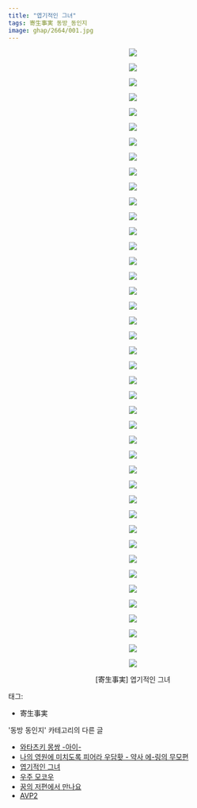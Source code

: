 ```yaml
---
title: "엽기적인 그녀"
tags: 寄生事実 동방_동인지
image: ghap/2664/001.jpg
---
```

<div class="article">
<p style="text-align: center; clear: none; float: none;"><img src="{{ site.nasurl }}/ghap/2664/001.jpg"/></p>
<p style="text-align: center; clear: none; float: none;"><img src="{{ site.nasurl }}/ghap/2664/002.jpg"/></p>
<p style="text-align: center; clear: none; float: none;"><img src="{{ site.nasurl }}/ghap/2664/003.jpg"/></p>
<p style="text-align: center; clear: none; float: none;"><img src="{{ site.nasurl }}/ghap/2664/004.jpg"/></p>
<p style="text-align: center; clear: none; float: none;"><img src="{{ site.nasurl }}/ghap/2664/005.jpg"/></p>
<p style="text-align: center; clear: none; float: none;"><img src="{{ site.nasurl }}/ghap/2664/006.jpg"/></p>
<p style="text-align: center; clear: none; float: none;"><img src="{{ site.nasurl }}/ghap/2664/007.jpg"/></p>
<p style="text-align: center; clear: none; float: none;"><img src="{{ site.nasurl }}/ghap/2664/008.jpg"/></p>
<p style="text-align: center; clear: none; float: none;"><img src="{{ site.nasurl }}/ghap/2664/009.jpg"/></p>
<p style="text-align: center; clear: none; float: none;"><img src="{{ site.nasurl }}/ghap/2664/010.jpg"/></p>
<p style="text-align: center; clear: none; float: none;"><img src="{{ site.nasurl }}/ghap/2664/011.jpg"/></p>
<p style="text-align: center; clear: none; float: none;"><img src="{{ site.nasurl }}/ghap/2664/012.jpg"/></p>
<p style="text-align: center; clear: none; float: none;"><img src="{{ site.nasurl }}/ghap/2664/013.jpg"/></p>
<p style="text-align: center; clear: none; float: none;"><img src="{{ site.nasurl }}/ghap/2664/014.jpg"/></p>
<p style="text-align: center; clear: none; float: none;"><img src="{{ site.nasurl }}/ghap/2664/015.jpg"/></p>
<p style="text-align: center; clear: none; float: none;"><img src="{{ site.nasurl }}/ghap/2664/016.jpg"/></p>
<p style="text-align: center; clear: none; float: none;"><img src="{{ site.nasurl }}/ghap/2664/017.jpg"/></p>
<p style="text-align: center; clear: none; float: none;"><img src="{{ site.nasurl }}/ghap/2664/018.jpg"/></p>
<p style="text-align: center; clear: none; float: none;"><img src="{{ site.nasurl }}/ghap/2664/019.jpg"/></p>
<p style="text-align: center; clear: none; float: none;"><img src="{{ site.nasurl }}/ghap/2664/020.jpg"/></p>
<p style="text-align: center; clear: none; float: none;"><img src="{{ site.nasurl }}/ghap/2664/021.jpg"/></p>
<p style="text-align: center; clear: none; float: none;"><img src="{{ site.nasurl }}/ghap/2664/022.jpg"/></p>
<p style="text-align: center; clear: none; float: none;"><img src="{{ site.nasurl }}/ghap/2664/023.jpg"/></p>
<p style="text-align: center; clear: none; float: none;"><img src="{{ site.nasurl }}/ghap/2664/024.jpg"/></p>
<p style="text-align: center; clear: none; float: none;"><img src="{{ site.nasurl }}/ghap/2664/025.jpg"/></p>
<p style="text-align: center; clear: none; float: none;"><img src="{{ site.nasurl }}/ghap/2664/026.jpg"/></p>
<p style="text-align: center; clear: none; float: none;"><img src="{{ site.nasurl }}/ghap/2664/027.jpg"/></p>
<p style="text-align: center; clear: none; float: none;"><img src="{{ site.nasurl }}/ghap/2664/028.jpg"/></p>
<p style="text-align: center; clear: none; float: none;"><img src="{{ site.nasurl }}/ghap/2664/029.jpg"/></p>
<p style="text-align: center; clear: none; float: none;"><img src="{{ site.nasurl }}/ghap/2664/030.jpg"/></p>
<p style="text-align: center; clear: none; float: none;"><img src="{{ site.nasurl }}/ghap/2664/031.jpg"/></p>
<p style="text-align: center; clear: none; float: none;"><img src="{{ site.nasurl }}/ghap/2664/032.jpg"/></p>
<p style="text-align: center; clear: none; float: none;"><img src="{{ site.nasurl }}/ghap/2664/033.jpg"/></p>
<p style="text-align: center; clear: none; float: none;"><img src="{{ site.nasurl }}/ghap/2664/034.jpg"/></p>
<p style="text-align: center; clear: none; float: none;"><img src="{{ site.nasurl }}/ghap/2664/035.jpg"/></p>
<p style="text-align: center; clear: none; float: none;"><img src="{{ site.nasurl }}/ghap/2664/036.jpg"/></p>
<p style="text-align: center; clear: none; float: none;"><img src="{{ site.nasurl }}/ghap/2664/037.jpg"/></p>
<p style="text-align: center; clear: none; float: none;"><img src="{{ site.nasurl }}/ghap/2664/038.jpg"/></p>
<p style="text-align: center; clear: none; float: none;"><img src="{{ site.nasurl }}/ghap/2664/039.jpg"/></p>
<p style="text-align: center; clear: none; float: none;"><img src="{{ site.nasurl }}/ghap/2664/040.jpg"/></p>
<p style="text-align: center; clear: none; float: none;"><img src="{{ site.nasurl }}/ghap/2664/041.jpg"/></p>
<p style="text-align: center; clear: none; float: none;"><img src="{{ site.nasurl }}/ghap/2664/042.jpg"/></p>
<p style="text-align: center; clear: none; float: none;">[寄生事実] 엽기적인 그녀</p>
</div><div class="tagTrail">
<p>태그: </p>
<ul>
<li>寄生事実</li>
</ul>
</div><div class="another">
<p>'동방 동인지' 카테고리의 다른 글</p>
<ul>
<li><a href="/2016-10-22-ghap_2666">와타츠키 몽쌍 -아이-</a></li>
<li><a href="/2016-10-22-ghap_2665">나의 영원에 미치도록 피어라 우담홧 - 약사 에-링의 무모편</a></li>
<li><a href="/2016-10-22-ghap_2664">엽기적인 그녀</a></li>
<li><a href="/2016-10-22-ghap_2663">우주 모코우</a></li>
<li><a href="/2016-10-22-ghap_2662">꿈의 저편에서 만나요</a></li>
<li><a href="/2016-10-22-ghap_2661">AVP2</a></li>
</ul>
</div><div class="cb_module cb_fluid">
<div class="cb_wrt cb_profile">
</div><!-- commentList close -->
</div>